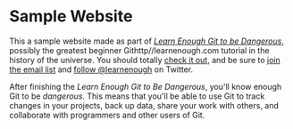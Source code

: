 # Sample Website  

This a sample website made as part of [*Learn Enough Git to be Dangerous*](http://learnenough.com/git-tutorial), possibly the greatest beginner Githttp//learnenough.com tutorial in the history of the universe. You should totally [check it out](http://learnenough.com/git-tutorial), and be sure to [join the email list](http://learnenough.com/#email_list) and [follow @learnenough](http://learnenough.com/learnenough) on Twitter.

After finishing the *Learn Enough Git to Be Dangerous*, you'll know enough Git to be *dangerous*. This means that you'll be able to use Git to track changes in your projects, back up data, share your work with others, and collaborate with programmers and other users of Git.